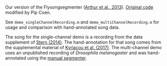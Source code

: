 Our version of the Flysongsegmenter ([Arthur et al., 2013][1]). 
[Original code][2] modified by Pip Coen. 

See `demo_singleChannelRecording.m` and `demo_multiChannelRecording.m` for usage and comparison with hand-annotated song data.

The song for the single-channel demo is a recording from the data supplement of [Stern (2014)][3]. The hand-annotation for that song comes from the supplemental material of [Kyriacou et al. (2017)][4]. The multi-channel demo uses an unpublished recording of _Drosophila melanogaster_ and was hand-annotated using the [manual segmenter][5].

[1]: https://bmcbiol.biomedcentral.com/articles/10.1186/1741-7007-11-11 "Multi-channel acoustic recording and automated analysis of Drosophila courtship songs"
[2]: https://github.com/FlyCourtship/FlySongSegmenter "fly song segmenter"
[3]: https://bmcbiol.biomedcentral.com/articles/10.1186/1741-7007-12-38 "Reported Drosophila courtship song rhythms are artifacts of data analysis"
[4]: http://www.pnas.org/content/114/8/1970.abstract "Failure to reproduce period-dependent song cycles in Drosophila is due to poor automated pulse-detection and low-intensity courtship"
[5]: demo_manualAnnotation.m "demo_manualAnnotation.m"
